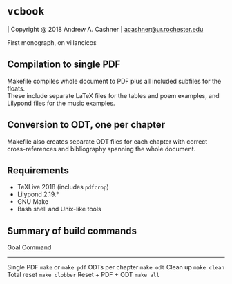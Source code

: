 # `vcbook`

| Copyright @ 2018 Andrew A. Cashner
| <acashner@ur.rochester.edu>

First monograph, on villancicos

## Compilation to single PDF

Makefile compiles whole document to PDF plus all included subfiles for the
floats.  
These include separate LaTeX files for the tables and poem examples, and
Lilypond files for the music examples.

## Conversion to ODT, one per chapter

Makefile also creates separate ODT files for each chapter with correct
cross-references and bibliography spanning the whole document.

## Requirements

- TeXLive 2018 (includes `pdfcrop`)
- Lilypond 2.19.\*
- GNU Make
- Bash shell and Unix-like tools

## Summary of build commands

Goal                    Command
--------------------    ----------------------
Single PDF              `make` or `make pdf`
ODTs per chapter        `make odt`
Clean up                `make clean`
Total reset             `make clobber`
Reset + PDF + ODT       `make all`





